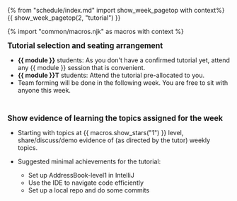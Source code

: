 {% from "schedule/index.md" import show_week_pagetop with context%}
{{ show_week_pagetop(2, "tutorial") }}

{% import "common/macros.njk" as macros with context %}

<big>****Tutorial selection and seating arrangement****</big>

* **{{ module }}** students: As you don't have a confirmed tutorial yet, attend any {{ module }} session that is convenient. 
* **{{ module }}T** students: Attend the tutorial pre-allocated to you.
* Team forming will be done in the following week. You are free to sit with anyone this week.


<br/>

<big>****Show evidence of learning the topics assigned for the week****</big>

* Starting with topics at {{ macros.show_stars("1") }} level, share/discuss/demo evidence of (as directed by the tutor) weekly topics.

* Suggested minimal achievements for the tutorial:
  * Set up AddressBook-level1 in IntelliJ
  * Use the IDE to navigate code efficiently
  * Set up a local repo and do some commits